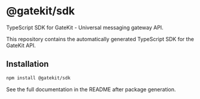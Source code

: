 # @gatekit/sdk

TypeScript SDK for GateKit - Universal messaging gateway API.

This repository contains the automatically generated TypeScript SDK for the GateKit API.

## Installation

```bash
npm install @gatekit/sdk
```

See the full documentation in the README after package generation.
